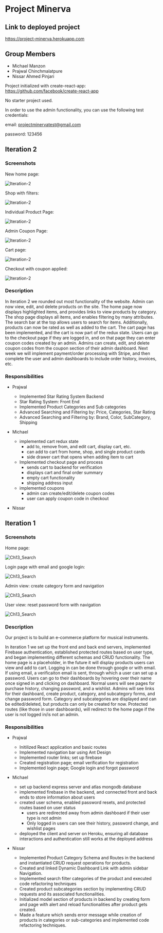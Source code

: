 # Project Minerva

## Link to deployed project

https://project-minerva.herokuapp.com

## Group Members
* Michael Manzon
* Prajwal Chinchmalatpure
* Nissar Ahmed Pinjari

Project initialized with create-react-app: https://github.com/facebook/create-react-app

No starter project used.

In order to use the admin functionality, you can use the following test credentials:

email: projectminervatest@gmail.com

password: 123456

## Iteration 2

### Screenshots

New home page:

![Iteration-2](/readme_photos/new_home.png)

Shop with filters: 

![Iteration-2](/readme_photos/shop.png)

Individual Product Page: 

![Iteration-2](/readme_photos/product.png)

Admin Coupon Page: 

![Iteration-2](/readme_photos/coupon.png)

Cart page:

![Iteration-2](/readme_photos/cart.png)

Checkout with coupon applied:

![Iteration-2](/readme_photos/checkout.png)

### Description

In iteration 2 we rounded out most functionality of the website. Admin can now view, edit, and delete products on the site. The home page now displays highlighted items, and provides links to view products by category. The shop page displays all items, and enables filtering by many attributes. The search bar at the top allows users to search for items. Additionally, products can now be rated as well as added to the cart. The cart page has been implemented, and the cart is now part of the redux state. Users can go to the checkout page if they are logged in, and on that page they can enter coupon codes created by an admin. Admins can create, edit, and delete coupon codes from the coupon section of their admin dashboard. Next week we will implement payment/order processing with Stripe, and then complete the user and admin dashboards to include order history, invoices, etc.

### Responsibilities
* Prajwal
  * Implemented Star Rating System Backend
  * Star Rating System: Front End
  * Implemented Product Categories and Sub categories
  * Advanced Searching and Filtering by: Price, Categories, Star Rating
  * Advanced Searching and Filtering by: Brand, Color, SubCategory, Shipping

* Michael 
  * implemented cart redux state
    * add to, remove from, and edit cart,  display cart, etc.
    * can add to cart from home, shop, and single product cards
    * side drawer cart that opens when adding item to cart
  * Implemented checkout page and process
    * sends cart to backend for verification
    * displays cart and final order summary
    * empty cart functionality
    * shipping address input
  * implemented coupons
    * admin can create/edit/delete coupon codes
    * user can apply coupon code in checkout

* Nissar

## Iteration 1

### Screenshots

Home page: 

![Ch13_Search](/readme_photos/home_page.png)

Login page with email and google login:

![Ch13_Search](/readme_photos/login.png)

Admin view: create category form and navigation

![Ch13_Search](/readme_photos/create_category.png)

User view: reset password form with navigation 

![Ch13_Search](/readme_photos/password.png)

### Description

Our project is to build an e-commerce platform for musical instruments. 

In iteration 1 we set up the front end and back end servers, implemented Firebase authentication, established protected routes based on user type, and began implementing different schemas and CRUD functionality. The home page is a placeholder, in the future it will display products users can view and add to cart. Logging in can be done through google or with email. If using email, a verificaiton email is sent, through which a user can set up a password. Users can go to their dashboards by hovering over their name once signed in and clicking on dashboard. Normal users will see pages for purchase history, changing password, and a wishlist. Admins will see links for their dashboard, create product, category, and subcategory forms, and change password form. Category and subcategories are displayed and can be edited/deleted, but products can only be created for now. Protected routes (like those in user dashboards), will redirect to the home page if the user is not logged in/is not an admin. 

### Responsibilities 
* Prajwal
   * Initilized React application and basic routes
   * Implemented navigation bar using Ant Design
   * Implemented router links; set up firebase
   * Created registration page; email verification for registration
   * Implemented login page; Google login and forgot password
   
* Michael
    * set up backend express server and atlas mongodb database
    * implemented firebase in the backend, and connected front and back ends to store information about users
    * created user schema, enabled password resets, and protected routes based on user status
        * users are redirected away from admin dashboard if their user type is not admin
        * Only logged in users can see their history, password change, and wishlist pages
    * deployed the client and server on Heroku, ensuring all database interactions and authentication still works at the deployed address
* Nissar
  * Implemented Product Category Schema and Routes in the backend and instantiated CRUD request operations for products.
  * Created and linked Dynamic Dashboard Link with admin sidebar Navigation.
  * Implemented search filter categories of the product and executed code refactoring techniques
  * Created product subcategories section by implementing CRUD requests and its associated functionalities.
  * Initialized model section of products in backend by creating form and page with alert and reload functionalities after product gets created.
  * Made a feature which sends error message while creation of products in categories or sub-categories and implemented code refactoring techniques.


